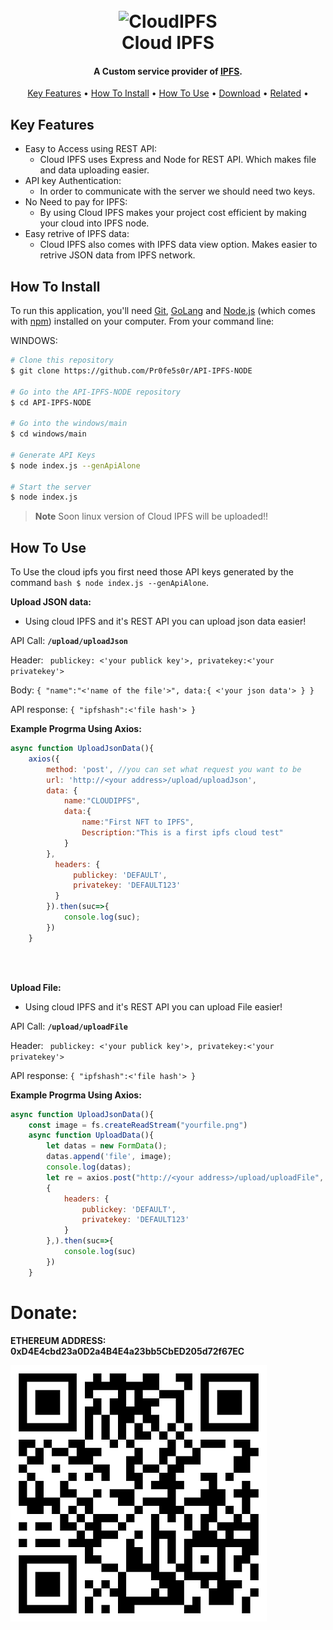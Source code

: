 
<h1 align="center">
  <br>
  <img src="https://raw.githubusercontent.com/Pr0fe5s0r/API-IPFS-NODE/main/images/logo.png" alt="CloudIPFS" width="200">
  <br>
  Cloud IPFS
  <br>
</h1>

<h4 align="center">A Custom service provider of <a href="http://electron.atom.io" target="_blank">IPFS</a>.</h4>

<p align="center">
  <a href="#key-features">Key Features</a> •
  <a href="#how-to-install">How To Install</a> •
  <a href="#how-to-use">How To Use</a> •
  <a href="#download">Download</a> •
  <a href="#related">Related</a> •
</p>

<!-- ![screenshot](https://raw.githubusercontent.com/amitmerchant1990/electron-markdownify/master/app/img/markdownify.gif) -->

## Key Features

* Easy to Access using REST API:
  - Cloud IPFS uses Express and Node for REST API. Which makes file and data uploading easier.
* API key Authentication:
  - In order to communicate with the server we should need two keys.
* No Need to pay for IPFS:
  - By using Cloud IPFS makes your project cost efficient by making your cloud into IPFS node.
* Easy retrive of IPFS data:
  - Cloud IPFS also comes with IPFS data view option. Makes easier to retrive JSON data from IPFS network.

## How To Install

To run this application, you'll need [Git](https://git-scm.com), [GoLang](https://go.dev/dl/) and [Node.js](https://nodejs.org/en/download/) (which comes with [npm](http://npmjs.com)) installed on your computer. From your command line:


WINDOWS:
```bash
# Clone this repository
$ git clone https://github.com/Pr0fe5s0r/API-IPFS-NODE

# Go into the API-IPFS-NODE repository
$ cd API-IPFS-NODE

# Go into the windows/main
$ cd windows/main

# Generate API Keys
$ node index.js --genApiAlone

# Start the server
$ node index.js
```

> **Note**
> Soon linux version of Cloud IPFS will be uploaded!!



## How To Use

To Use the cloud ipfs you first need those API keys generated by the command ```bash $ node index.js --genApiAlone```.





**Upload JSON data:**

- Using cloud IPFS and it's REST API you can upload json data easier!

API Call: **``` /upload/uploadJson ```**

Header: ``` publickey: <'your publick key'>, privatekey:<'your privatekey'>```

Body: ``` {
    "name":"<'name of the file'>",
    data:{
      <'your json data'>
    }
} ```

API response: ```{
    "ipfshash":<'file hash'>
}```

**Example Progrma Using Axios:**

``` javascript 
async function UploadJsonData(){
    axios({
        method: 'post', //you can set what request you want to be
        url: 'http://<your address>/upload/uploadJson',
        data: {
            name:"CLOUDIPFS",
            data:{
                name:"First NFT to IPFS",
                Description:"This is a first ipfs cloud test"
            }
        },
          headers: {
              publickey: 'DEFAULT',
              privatekey: 'DEFAULT123'
          }
        }).then(suc=>{
            console.log(suc);
        })
    }
```
<br>
<br>

**Upload File:**

- Using cloud IPFS and it's REST API you can upload File easier!

API Call: **``` /upload/uploadFile ```**

Header: ``` publickey: <'your publick key'>, privatekey:<'your privatekey'>```

API response: ```{
    "ipfshash":<'file hash'>
}```

**Example Progrma Using Axios:**

``` javascript 
async function UploadJsonData(){
    const image = fs.createReadStream("yourfile.png")
    async function UploadData(){
        let datas = new FormData();
        datas.append('file', image);
        console.log(datas);
        let re = axios.post("http://<your address>/upload/uploadFile", datas,
        {
            headers: {
                publickey: 'DEFAULT',
                privatekey: 'DEFAULT123'
            }
        },).then(suc=>{
            console.log(suc)
        })
    }
```


# Donate:

**ETHEREUM ADDRESS: 0xD4E4cbd23a0D2a4B4E4a23bb5CbED205d72f67EC**

![Ethereum Address](images/wallet.png)
